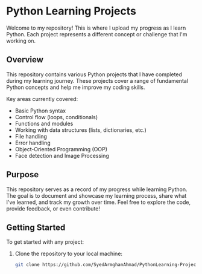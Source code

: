 # Python Learning Projects

Welcome to my repository! This is where I upload my progress as I learn Python. Each project represents a different concept or challenge that I'm working on.

## Overview

This repository contains various Python projects that I have completed during my learning journey. These projects cover a range of fundamental Python concepts and help me improve my coding skills. 

Key areas currently covered:
- Basic Python syntax
- Control flow (loops, conditionals)
- Functions and modules
- Working with data structures (lists, dictionaries, etc.)
- File handling
- Error handling
- Object-Oriented Programming (OOP)
- Face detection and Image Processing
  
## Purpose

This repository serves as a record of my progress while learning Python. The goal is to document and showcase my learning process, share what I've learned, and track my growth over time. Feel free to explore the code, provide feedback, or even contribute!

## Getting Started

To get started with any project:
1. Clone the repository to your local machine:
   ```bash
   git clone https://github.com/SyedArmghanAhmad/PythonLearning-Projects.git
